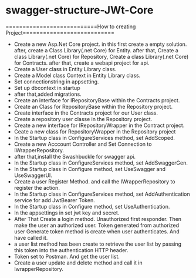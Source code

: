 # swagger-structure-JWt-Core

===========================How to creating Project===========================
- Create a new Asp.Net Core project. in this first create a empty solution. after, create a Class Library(.net Core) for Entity. after that,
  Create a class Library(.net Core) for Repository, Create a class Library(.net Core) for Contracts. after that, create a webapi project for api.
- Create a User class in Entity Library class.
- Create a Model class Context in Entity Library class.
- Set connectionstring in appsetting.
- Set up dbcontext in startup
- after that,added migrations.
- Create an interface for IRepositoryBase within the Contracts project.
- Create an Class for RepositoryBase within the Repository project.
- Create interface in the Contracts project for our  User class.
- Create a repository user classe in the Repository project.
- Create a new interface for IRepositoryWrapper in the Contract project.
- Ceate a new class for RepositoryWrapper in the Repository project
- In the Startup class in ConfigureServices method, set AddScoped.
- Create a new Acccount Controller and Set Connection to IWrapperRepository.
- after that,install the Swashbuckle for swagger api.
- In the Startup class in ConfigureServices method, set AddSwaggerGen.
- In the Startup class in Configure method, set UseSwagger and UseSwaggerUI.
- Create a user Register Method. and call the IWrapperRepository to register the action.
- In the Startup class in ConfigureServices method, set AddAuthentication service for add JwtBearer Token.
- In the Startup class in Configure method, set UseAuthentication.
- In the appsettings in set jwt key and secret.
- After That Create a login method. Unauthorized first responder. Then make the user an authorized user. Token generated from authorized user
  Generate token method is create when user authenticates. And have called it.
- a user list method has been create to retrieve the user list by passing this token into the authentication HTTP header.
- Token set to Postman. And get the user list.
- Create a user update and delete method and call it in IwrapperRepository.
